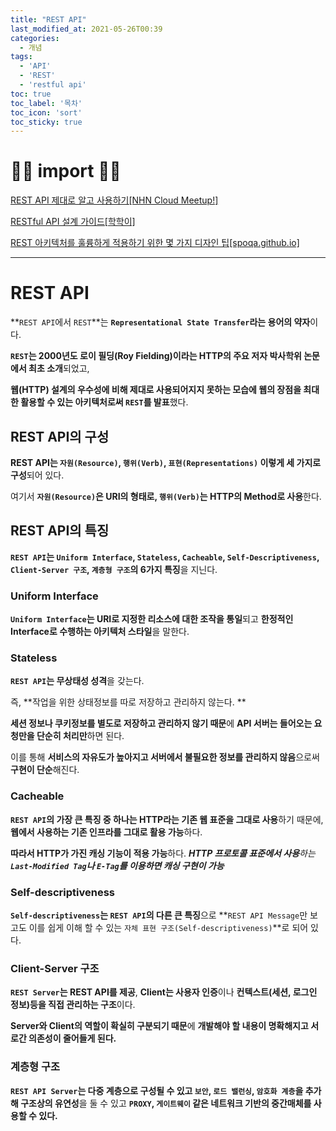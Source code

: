 ```yaml
---
title: "REST API"
last_modified_at: 2021-05-26T00:39
categories: 
  - 개념
tags: 
  - 'API' 
  - 'REST' 
  - 'restful api'
toc: true
toc_label: '목차'
toc_icon: 'sort'
toc_sticky: true
---
```

# 🙆‍♂️ import 🙇‍♂️

[REST API 제대로 알고 사용하기[NHN Cloud Meetup!]](https://meetup.toast.com/posts/92)

[RESTful API 설계 가이드[학학이]](https://sanghaklee.tistory.com/m/57)

[REST 아키텍처를 훌륭하게 적용하기 위한 몇 가지 디자인 팁[spoqa.github.io]](https://spoqa.github.io/2012/02/27/rest-introduction.html)
<br>

---

# REST API

**`REST API`에서 `REST`**는 **`Representational State Transfer`라는 용어의 약자**이다. 

**`REST`는 2000년도 로이 필딩(Roy Fielding)이라는 HTTP의 주요 저자 박사학위 논문에서 최초 소개**되었고, 

**웹(HTTP) 설계의 우수성에 비해 제대로 사용되어지지 못하는 모습에 웹의 장점을 최대한 활용할 수 있는 아키텍처로써 `REST`를 발표**했다.


## REST API의 구성

**REST API는 `자원(Resource)`, `행위(Verb)`, `표현(Representations)` 이렇게 세 가지로 구성**되어 있다.

여기서 **`자원(Resource)`은 URI의 형태로, `행위(Verb)`는 HTTP의 Method로 사용**한다.


## REST API의 특징

**`REST API`는 `Uniform Interface`, `Stateless`, `Cacheable`, `Self-Descriptiveness`, `Client-Server 구조`, `계층형 구조`의 6가지 특징**을 지닌다.

### Uniform Interface

**`Uniform Interface`는 URI로 지정한 리소스에 대한 조작을 통일**되고 **한정적인 Interface로 수행하는 아키텍처 스타일**을 말한다.

### Stateless

**`REST API`는 무상태성 성격**을 갖는다. 

즉, **작업을 위한 상태정보를 따로 저장하고 관리하지 않는다. **

**세션 정보나 쿠키정보를 별도로 저장하고 관리하지 않기 때문**에 **API 서버는 들어오는 요청만을 단순히 처리만**하면 된다. 

이를 통해 **서비스의 자유도가 높아지고 서버에서 불필요한 정보를 관리하지 않음**으로써 **구현이 단순**해진다.

### Cacheable

**`REST API`의 가장 큰 특징 중 하나는 HTTP라는 기존 웹 표준을 그대로 사용**하기 때문에, 
**웹에서 사용하는 기존 인프라를 그대로 활용 가능**하다. 

**따라서 HTTP가 가진 캐싱 기능이 적용 가능**하다. 
_**HTTP 프로토콜 표준에서 사용**하는 **`Last-Modified Tag`나 `E-Tag`를 이용하면 캐싱 구현이 가능**_

### Self-descriptiveness
**`Self-descriptiveness`는 `REST API`의 다른 큰 특징**으로 **`REST API Message`만 보고도 이를 쉽게 이해 할 수 있는 `자체 표현 구조(Self-descriptiveness)`**로 되어 있다.

### Client-Server 구조

**`REST Server`는 REST API를 제공**, **Client는 사용자 인증**이나 **컨텍스트(세션, 로그인 정보)등을 직접 관리하는 구조**이다.

**Server와 Client의 역할이 확실히 구분되기 때문**에 **개발해야 할 내용이 명확해지고 서로간 의존성이 줄어들게 된다.**

### 계층형 구조

**`REST API Server`는 다중 계층으로 구성될 수 있고 `보안`, `로드 밸런싱`, `암호화 계층`을 추가해 구조상의 유연성**을 둘 수 있고 **`PROXY`, `게이트웨이` 같은 네트워크 기반의 중간매체를 사용할 수 있다.**